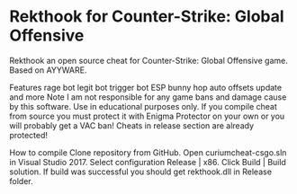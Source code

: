 # Rekthook for Counter-Strike: Global Offensive
Rekthook an open source cheat for Counter-Strike: Global Offensive game. Based on AYYWARE.


Features
rage bot
legit bot
trigger bot
ESP
bunny hop
auto offsets update
and more
Note
I am not responsible for any game bans and damage cause by this software. Use in educational purposes only. If you compile cheat from source you must protect it with Enigma Protector on your own or you will probably get a VAC ban! Cheats in release section are already protected!

How to compile
Clone repository from GitHub.
Open curiumcheat-csgo.sln in Visual Studio 2017.
Select configuration Release | x86.
Click Build | Build solution.
If build was successful you should get rekthook.dll in Release folder.
